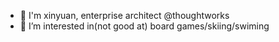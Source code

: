 - 👋 I'm xinyuan, enterprise architect @thoughtworks
- 👀 I’m interested in(not good at) board games/skiing/swiming

<!---
s-mop/s-mop is a ✨ special ✨ repository because its `README.md` (this file) appears on your GitHub profile.
You can click the Preview link to take a look at your changes.
--->
